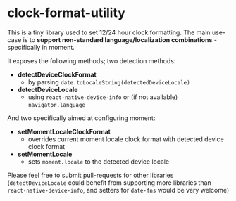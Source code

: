 # clock-format-utility

This is a tiny library used to set 12/24 hour clock formatting.
The main use-case is to **support non-standard language/localization combinations** - specifically in moment.

It exposes the following methods; two detection methods:

- **detectDeviceClockFormat**
  - by parsing `date.toLocaleString(detectedDeviceLocale)`
- **detectDeviceLocale**
  - using `react-native-device-info` or (if not available) `navigator.language`

And two specifically aimed at configuring moment:

- **setMomentLocaleClockFormat**
  - overrides current moment locale clock format with detected device clock format
- **setMomentLocale**
  - sets `moment.locale` to the detected device locale

Please feel free to submit pull-requests for other libraries (`detectDeviceLocale` could benefit from supporting more libraries than `react-native-device-info`, and setters for `date-fns` would be very welcome)
